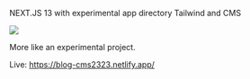 NEXT.JS 13 with experimental app directory Tailwind and CMS

![](https://s10.gifyu.com/images/Animation0bae059449dd66c4.gif)

More like an experimental project.

Live: https://blog-cms2323.netlify.app/
